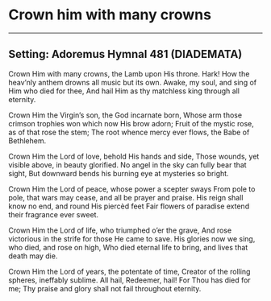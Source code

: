 # Crown him with many crowns

***

## Setting: Adoremus Hymnal 481 (DIADEMATA)

Crown Him with many crowns,
the Lamb upon His throne.
Hark! How the heav’nly anthem drowns
all music but its own.
Awake, my soul, and sing
of Him who died for thee,
And hail Him as thy matchless king
through all eternity.

Crown Him the Virgin’s son,
the God incarnate born,
Whose arm those crimson trophies won
which now His brow adorn;
Fruit of the mystic rose,
as of that rose the stem;
The root whence mercy ever flows,
the Babe of Bethlehem.

Crown Him the Lord of love,
behold His hands and side,
Those wounds, yet visible above,
in beauty glorified.
No angel in the sky
can fully bear that sight,
But downward bends his burning eye
at mysteries so bright.

Crown Him the Lord of peace,
whose power a scepter sways
From pole to pole, that wars may cease,
and all be prayer and praise.
His reign shall know no end,
and round His piercèd feet
Fair flowers of paradise extend
their fragrance ever sweet.

Crown Him the Lord of life,
who triumphed o’er the grave,
And rose victorious in the strife
for those He came to save.
His glories now we sing,
who died, and rose on high,
Who died eternal life to bring,
and lives that death may die.

Crown Him the Lord of years,
the potentate of time,
Creator of the rolling spheres,
ineffably sublime.
All hail, Redeemer, hail!
For Thou has died for me;
Thy praise and glory shall not fail
throughout eternity.